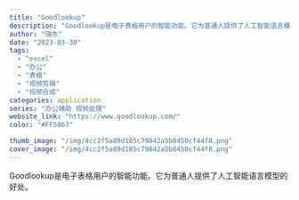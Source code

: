 ```yaml
---
title: "Goodlookup"
description: "Goodlookup是电子表格用户的智能功能。它为普通人提供了人工智能语言模型的好处。"
author: "瑞东"
date: "2023-03-30"
tags:
  - "excel"
  - "办公"
  - "表格"
  - "视频剪辑"
  - "视频合成"
categories: application
series: "办公辅助 视频处理"
website_link: "https://www.goodlookup.com/"
color: "#FF5867"

thumb_image: "/img/4cc2f5a89d185c79842a5b8450cf44f8.png"
cover_image: "/img/4cc2f5a89d185c79842a5b8450cf44f8.png"
---
```


Goodlookup是电子表格用户的智能功能。它为普通人提供了人工智能语言模型的好处。